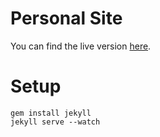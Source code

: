 # Personal Site

You can find the live version [here][site].

# Setup

```shell
gem install jekyll
jekyll serve --watch
```

[site]: http://borretti.me/
